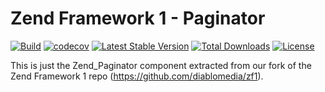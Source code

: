 # Zend Framework 1 - Paginator

[![Build](https://github.com/diablomedia/zf1-paginator/workflows/Build/badge.svg?event=push)](https://github.com/diablomedia/zf1-paginator/actions?query=workflow%3ABuild+event%3Apush)
[![codecov](https://codecov.io/gh/diablomedia/zf1-paginator/branch/master/graph/badge.svg)](https://codecov.io/gh/diablomedia/zf1-paginator)
[![Latest Stable Version](https://poser.pugx.org/diablomedia/zendframework1-paginator/v/stable)](https://packagist.org/packages/diablomedia/zendframework1-paginator)
[![Total Downloads](https://poser.pugx.org/diablomedia/zendframework1-paginator/downloads)](https://packagist.org/packages/diablomedia/zendframework1-paginator)
[![License](https://poser.pugx.org/diablomedia/zendframework1-paginator/license)](https://packagist.org/packages/diablomedia/zendframework1-paginator)

This is just the Zend_Paginator component extracted from our fork of the Zend Framework 1 repo (https://github.com/diablomedia/zf1).

